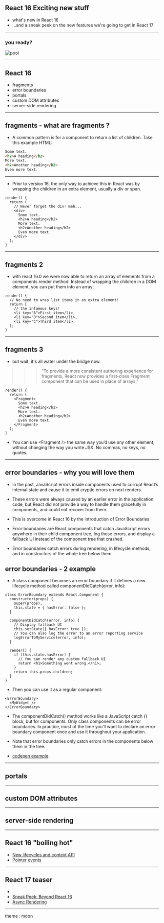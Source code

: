 ## React 16 Exciting new stuff
- what's new in React 16 
- ...and a sneak peek on the new features we're going to get in React 17

---

### you ready?

![pool](https://media.giphy.com/media/26FLf3L9bDpYCVO5G/giphy.gif)

---

## React 16
- fragments
- error boundaries
- portals
- custom DOM attributes
- server-side rendering

---
## fragments - what are fragments ?

- A common pattern is for a component to return a list of children. Take this example HTML:

```html
Some text.
<h2>A heading</h2>
More text.
<h2>Another heading</h2>
Even more text.
```
---

- Prior to version 16, the only way to achieve this in React was by wrapping the children in an extra element,
 usually a div or span.

```
render() {
  return (
    // Never forget the div! meh...
    <div>
      Some text.
      <h2>A heading</h2>
      More text.
      <h2>Another heading</h2>
      Even more text.
    </div>
  );
}
```
---
## fragments 2

- with react 16.0 we were now able to return an array of elements from a components render method. Instead of wrapping the children in a DOM element, you can put them into an array:

```
render() {
  // No need to wrap list items in an extra element!
  return [
    // the infamous keys!
    <li key="A">First item</li>,
    <li key="B">Second item</li>,
    <li key="C">Third item</li>,
  ];
}
```
---
## fragments 3

- but wait, it's all water under the bridge now. 
>>> "To provide a more consistent authoring experience for fragments, React now provides a first-class Fragment component that can be used in place of arrays."

```
render() {
  return (
    <Fragment>
      Some text.
      <h2>A heading</h2>
      More text.
      <h2>Another heading</h2>
      Even more text.
    </Fragment>
  );
}

```
- You can use \<Fragment /> the same way you’d use any other element, without changing the way you write JSX. No commas, no keys, no quotes.

---
## error boundaries - why you will love them

- In the past, JavaScript errors inside components used to corrupt React’s internal state and cause it to emit cryptic errors on next renders. 
- These errors were always caused by an earlier error in the application code, but React did not provide a way to handle them gracefully in components, and could not recover from them.
- This is overcome in React 16 by the introduction of Error Boundaries

- Error boundaries are React components that catch JavaScript errors anywhere in their child component tree, log those errors, and display a fallback UI instead of the component tree that crashed.
- Error boundaries catch errors during rendering, in lifecycle methods, and in constructors of the whole tree below them.

## error boundaries - 2 example

- A class component becomes an error boundary if it defines a new lifecycle method called componentDidCatch(error, info):

```
class ErrorBoundary extends React.Component {
  constructor(props) {
    super(props);
    this.state = { hasError: false };
  }

  componentDidCatch(error, info) {
    // Display fallback UI
    this.setState({ hasError: true });
    // You can also log the error to an error reporting service
    logErrorToMyService(error, info);
  }

  render() {
    if (this.state.hasError) {
      // You can render any custom fallback UI
      return <h1>Something went wrong.</h1>;
    }
    return this.props.children;
  }
}
```

- Then you can use it as a regular component:


```
<ErrorBoundary>
  <MyWidget />
</ErrorBoundary>
```

- The componentDidCatch() method works like a JavaScript catch {} block, but for components. Only class components can be error boundaries. In practice, most of the time you’ll want to declare an error boundary component once and use it throughout your application.

- Note that error boundaries only catch errors in the components below them in the tree. 

- [codepen example](https://codepen.io/gaearon/pen/wqvxGa?editors=0010)

---
## portals

---
## custom DOM attributes

---
## server-side rendering
---

## React 16 "boiling hot"

- [New lifecycles and context API](https://reactjs.org/blog/2018/03/29/react-v-16-3.html)
- [Pointer events](https://reactjs.org/blog/2018/05/23/react-v-16-4.html)
---


## React 17 teaser
- 
- [Sneak Peek: Beyond React 16](https://reactjs.org/blog/2018/03/01/sneak-peek-beyond-react-16.html)
- [Async Rendering](https://reactjs.org/blog/2018/03/27/update-on-async-rendering.html)

---

theme : moon